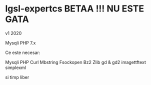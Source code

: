 # lgsl-expertcs BETAA !!! NU ESTE GATA 

v1 2020


Mysqli 
PHP 7.x


Ce este necesar:

Mysqli
PHP
Curl
Mbstring
Fsockopen
Bz2
Zlib
gd & gd2
imagettftext
simplexml

si timp liber

